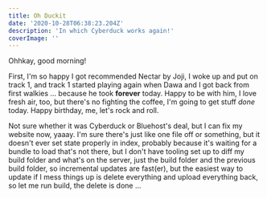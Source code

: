 ```yaml
---
title: Oh Duckit
date: '2020-10-28T06:38:23.204Z'
description: 'In which Cyberduck works again!'
coverImage: ''
---
```


Ohhkay, good morning!

First, I'm so happy I got recommended Nectar by Joji, I woke up and put on track 1, and track 1 started playing again when Dawa and I got back from first walkies ... because he took **forever** today. Happy to be with him, I love fresh air, too, but there's no fighting the coffee, I'm going to get stuff _done_ today. Happy birthday, me, let's rock and roll.

Not sure whether it was Cyberduck or Bluehost's deal, but I can fix my website now, yaaay. I'm sure there's just like one file off or something, but it doesn't ever set state properly in index, probably because it's waiting for a bundle to load that's not there, but I don't have tooling set up to diff my build folder and what's on the server, just the build folder and the previous build folder, so incremental updates are fast(er), but the easiest way to update if I mess things up is delete everything and upload everything back, so let me run build, the delete is done ...
